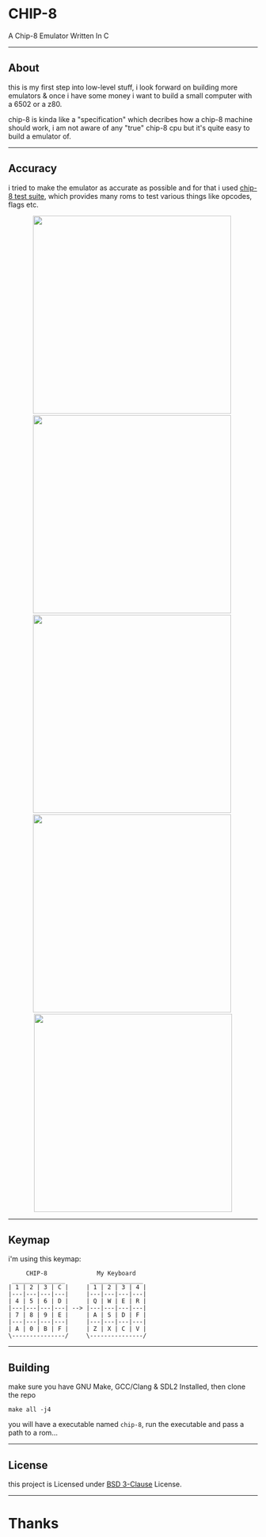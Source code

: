 # CHIP-8
A Chip-8 Emulator Written In C

---
## About
this is my first step into low-level stuff, i look forward on building more emulators & once i have some money i want to build a small computer with a 6502 or a z80.

chip-8 is kinda like a "specification" which decribes how a chip-8 machine should work, i am not aware of any "true" chip-8 cpu but it's quite easy to build a emulator of.

---
## Accuracy
i tried to make the emulator as accurate as possible and for that i used [chip-8 test suite](https://github.com/Timendus/chip8-test-suite), which provides many roms to test various things like opcodes, flags etc.

<p float="left" align="center">
  <img src="https://user-images.githubusercontent.com/75035219/233769853-2b4fee82-a1ff-422f-96bf-c78a2d0d8e80.png" width="400" />&nbsp;
  <img src="https://user-images.githubusercontent.com/75035219/233769888-d29a0f03-8f79-4fd4-8d25-e34153e1d1b5.png" width="400" />&nbsp;
  <img src="https://user-images.githubusercontent.com/75035219/233769913-90a6c59d-c321-4f37-819a-f5d57dd2e7d0.png" width="400" />&nbsp;
  <img src="https://user-images.githubusercontent.com/75035219/233769945-19d48233-a0aa-4b9d-8ec3-7505128d2402.png" width="400" />&nbsp;
  <img src="https://user-images.githubusercontent.com/75035219/233769966-8f748245-fd1f-4c3e-a071-dae4b1b0b5ab.png" width="400" />
</p>

---
## Keymap
i'm using this keymap:

```
     CHIP-8              My Keyboard
 _______________       _______________
| 1 | 2 | 3 | C |     | 1 | 2 | 3 | 4 |
|---|---|---|---|     |---|---|---|---|
| 4 | 5 | 6 | D |     | Q | W | E | R |
|---|---|---|---| --> |---|---|---|---|
| 7 | 8 | 9 | E |     | A | S | D | F |
|---|---|---|---|     |---|---|---|---|
| A | 0 | B | F |     | Z | X | C | V |
\---------------/     \---------------/
```

---
## Building

make sure you have GNU Make, GCC/Clang & SDL2 Installed, then clone the repo

```
make all -j4
```

you will have a executable named `chip-8`, run the executable and pass a path to a rom...

---
## License
this project is Licensed under [BSD 3-Clause](./LICENSE) License.

---
# Thanks
